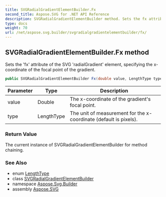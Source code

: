 ```yaml
---
title: SVGRadialGradientElementBuilder.Fx
second_title: Aspose.SVG for .NET API Reference
description: SVGRadialGradientElementBuilder method. Sets the fx attribute of the SVG radialGradient element specifying the x-coordinate of the focal point of the gradient
type: docs
weight: 70
url: /net/aspose.svg.builder/svgradialgradientelementbuilder/fx/
---
```

## SVGRadialGradientElementBuilder.Fx method

Sets the 'fx' attribute of the SVG 'radialGradient' element, specifying the x-coordinate of the focal point of the gradient.

```csharp
public SVGRadialGradientElementBuilder Fx(double value, LengthType type = LengthType.Px)
```

| Parameter | Type | Description |
| --- | --- | --- |
| value | Double | The x-coordinate of the gradient's focal point. |
| type | LengthType | The unit of measurement for the x-coordinate (default is pixels). |

### Return Value

The current instance of SVGRadialGradientElementBuilder for method chaining.

### See Also

* enum [LengthType](../../lengthtype/)
* class [SVGRadialGradientElementBuilder](../)
* namespace [Aspose.Svg.Builder](../../../aspose.svg.builder/)
* assembly [Aspose.SVG](../../../)
